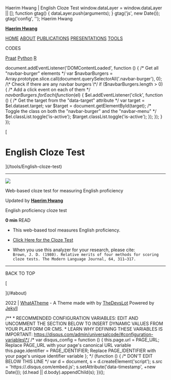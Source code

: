 Haerim Hwang | English Cloze Test     window.dataLayer = window.dataLayer || \[\]; function gtag() { dataLayer.push(arguments); } gtag('js', new Date()); gtag('config', ''); Haerim Hwang 

[**Haerim Hwang**](/)

[HOME](/) [ABOUT](/#about) [PUBLICATIONS](/publications) [PRESENTATIONS](/presentations) [TOOLS](/tools)

CODES

[Praat](/praatcodes) [Python](/pythoncodes) [R](/rcodes)

document.addEventListener('DOMContentLoaded', function () { /\* Get all "navbar-burger" elements \*/ var $navbarBurgers = Array.prototype.slice.call(document.querySelectorAll('.navbar-burger'), 0); /\* Check if there are any navbar burgers \*/ if ($navbarBurgers.length > 0) { /\* Add a click event on each of them \*/ $navbarBurgers.forEach(function ($el) { $el.addEventListener('click', function () { /\* Get the target from the "data-target" attribute \*/ var target = $el.dataset.target; var $target = document.getElementById(target); /\* Toggle the class on both the "navbar-burger" and the "navbar-menu" \*/ $el.classList.toggle('is-active'); $target.classList.toggle('is-active'); }); }); } });

[

English Cloze Test
==================

](/tools/English-cloze-test)

* * *

![](https://haerimhwang.github.io/assets/images/cloze.png)

Web-based cloze test for measuring English proficiency

Updated by [**Haerim Hwang**](https://github.com/haerimhwang)

English proficiency cloze test

**0 min** READ

*   This web-based tool measures English proficiency.  
      
      
    
*   [Click Here for the Cloze Test](http://haerimhwang.pythonanywhere.com/)  
      
    
*   When you use this analyzer for your research, please cite:  
    `Brown, J. D. (1980). Relative merits of four methods for scoring cloze tests. The Modern Language Journal, 64, 311–317.`
    

* * *

BACK TO TOP

[

](/#about)

2022 | [WhatATheme](https://github.com/thedevslot/WhatATheme) - A Theme made with by [TheDevsLot](https://www.twitter.com/thedevslot) Powered by [Jekyll](https://jekyllrb.com/)

/\*\* \* RECOMMENDED CONFIGURATION VARIABLES: EDIT AND UNCOMMENT THE SECTION BELOW TO INSERT DYNAMIC VALUES FROM YOUR PLATFORM OR CMS. \* LEARN WHY DEFINING THESE VARIABLES IS IMPORTANT: https://disqus.com/admin/universalcode/#configuration-variables\*/ /\* var disqus\_config = function () { this.page.url = PAGE\_URL; Replace PAGE\_URL with your page's canonical URL variable this.page.identifier = PAGE\_IDENTIFIER; Replace PAGE\_IDENTIFIER with your page's unique identifier variable }; \*/ (function () { /\* DON'T EDIT BELOW THIS LINE \*/ var d = document, s = d.createElement('script'); s.src = 'https://.disqus.com/embed.js'; s.setAttribute('data-timestamp', +new Date()); (d.head || d.body).appendChild(s); })();
